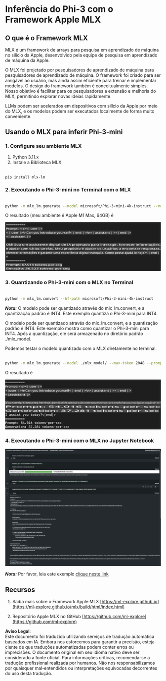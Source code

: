 # **Inferência do Phi-3 com o Framework Apple MLX**

## **O que é o Framework MLX**

MLX é um framework de arrays para pesquisa em aprendizado de máquina no silício da Apple, desenvolvido pela equipe de pesquisa em aprendizado de máquina da Apple.

O MLX foi projetado por pesquisadores de aprendizado de máquina para pesquisadores de aprendizado de máquina. O framework foi criado para ser amigável ao usuário, mas ainda assim eficiente para treinar e implementar modelos. O design do framework também é conceitualmente simples. Nosso objetivo é facilitar para os pesquisadores a extensão e melhoria do MLX, permitindo explorar novas ideias rapidamente.

LLMs podem ser acelerados em dispositivos com silício da Apple por meio do MLX, e os modelos podem ser executados localmente de forma muito conveniente.

## **Usando o MLX para inferir Phi-3-mini**

### **1. Configure seu ambiente MLX**

1. Python 3.11.x  
2. Instale a Biblioteca MLX  

```bash

pip install mlx-lm

```

### **2. Executando o Phi-3-mini no Terminal com o MLX**

```bash

python -m mlx_lm.generate --model microsoft/Phi-3-mini-4k-instruct --max-token 2048 --prompt  "<|user|>\nCan you introduce yourself<|end|>\n<|assistant|>"

```

O resultado (meu ambiente é Apple M1 Max, 64GB) é

![Terminal](../../../../../translated_images/01.0d0f100b646a4e4c4f1cd36c1a05727cd27f1e696ed642c06cf6e2c9bbf425a4.pt.png)

### **3. Quantizando o Phi-3-mini com o MLX no Terminal**

```bash

python -m mlx_lm.convert --hf-path microsoft/Phi-3-mini-4k-instruct

```

***Nota:*** O modelo pode ser quantizado através do mlx_lm.convert, e a quantização padrão é INT4. Este exemplo quantiza o Phi-3-mini para INT4.

O modelo pode ser quantizado através do mlx_lm.convert, e a quantização padrão é INT4. Este exemplo mostra como quantizar o Phi-3-mini para INT4. Após a quantização, ele será armazenado no diretório padrão ./mlx_model.

Podemos testar o modelo quantizado com o MLX diretamente no terminal.

```bash

python -m mlx_lm.generate --model ./mlx_model/ --max-token 2048 --prompt  "<|user|>\nCan you introduce yourself<|end|>\n<|assistant|>"

```

O resultado é

![INT4](../../../../../translated_images/02.04e0be1f18a90a58ad47e0c9d9084ac94d0f1a8c02fa707d04dd2dfc7e9117c6.pt.png)

### **4. Executando o Phi-3-mini com o MLX no Jupyter Notebook**

![Notebook](../../../../../translated_images/03.0cf0092fe143357656bb5a7bc6427c41d8528d772d38a82d0b2693e2a3eeb16e.pt.png)

***Nota:*** Por favor, leia este exemplo [clique neste link](../../../../../code/03.Inference/MLX/MLX_DEMO.ipynb)

## **Recursos**

1. Saiba mais sobre o Framework Apple MLX [https://ml-explore.github.io](https://ml-explore.github.io/mlx/build/html/index.html)

2. Repositório Apple MLX no GitHub [https://github.com/ml-explore](https://github.com/ml-explore)

**Aviso Legal**:  
Este documento foi traduzido utilizando serviços de tradução automática baseados em IA. Embora nos esforcemos para garantir a precisão, esteja ciente de que traduções automatizadas podem conter erros ou imprecisões. O documento original em seu idioma nativo deve ser considerado a fonte oficial. Para informações críticas, recomenda-se a tradução profissional realizada por humanos. Não nos responsabilizamos por quaisquer mal-entendidos ou interpretações equivocadas decorrentes do uso desta tradução.